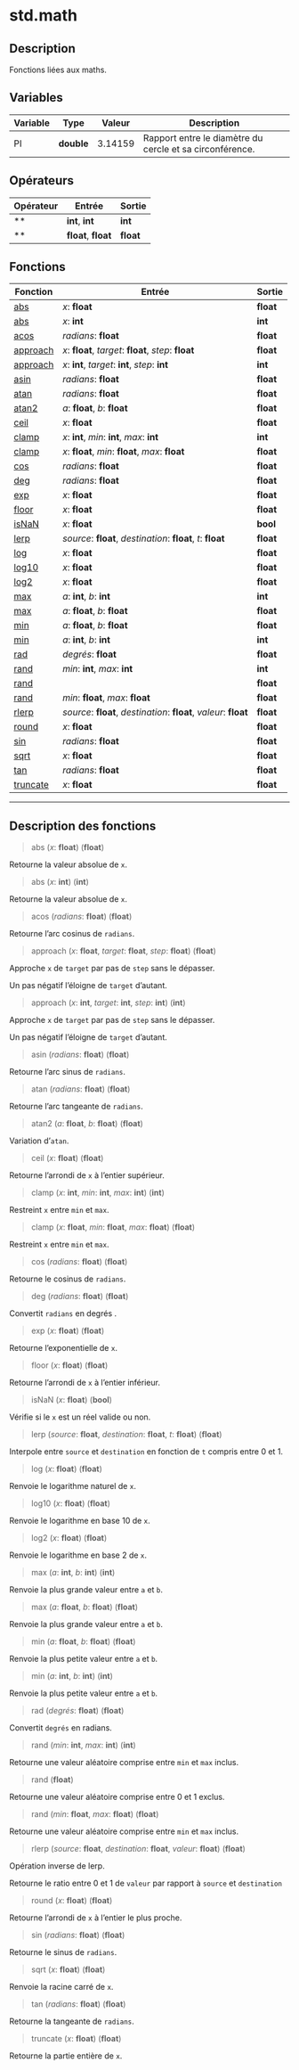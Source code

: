 # std.math

## Description
Fonctions liées aux maths.
## Variables
|Variable|Type|Valeur|Description|
|-|-|-|-|
|PI|**double**|3.14159|Rapport entre le diamètre du cercle et sa circonférence.|
## Opérateurs
|Opérateur|Entrée|Sortie|
|-|-|-|
|**|**int**, **int**|**int**|
|**|**float**, **float**|**float**|
## Fonctions
|Fonction|Entrée|Sortie|
|-|-|-|
|[abs](#func_0)|*x*: **float**|**float**|
|[abs](#func_1)|*x*: **int**|**int**|
|[acos](#func_2)|*radians*: **float**|**float**|
|[approach](#func_3)|*x*: **float**, *target*: **float**, *step*: **float**|**float**|
|[approach](#func_4)|*x*: **int**, *target*: **int**, *step*: **int**|**int**|
|[asin](#func_5)|*radians*: **float**|**float**|
|[atan](#func_6)|*radians*: **float**|**float**|
|[atan2](#func_7)|*a*: **float**, *b*: **float**|**float**|
|[ceil](#func_8)|*x*: **float**|**float**|
|[clamp](#func_9)|*x*: **int**, *min*: **int**, *max*: **int**|**int**|
|[clamp](#func_10)|*x*: **float**, *min*: **float**, *max*: **float**|**float**|
|[cos](#func_11)|*radians*: **float**|**float**|
|[deg](#func_12)|*radians*: **float**|**float**|
|[exp](#func_13)|*x*: **float**|**float**|
|[floor](#func_14)|*x*: **float**|**float**|
|[isNaN](#func_15)|*x*: **float**|**bool**|
|[lerp](#func_16)|*source*: **float**, *destination*: **float**, *t*: **float**|**float**|
|[log](#func_17)|*x*: **float**|**float**|
|[log10](#func_18)|*x*: **float**|**float**|
|[log2](#func_19)|*x*: **float**|**float**|
|[max](#func_20)|*a*: **int**, *b*: **int**|**int**|
|[max](#func_21)|*a*: **float**, *b*: **float**|**float**|
|[min](#func_22)|*a*: **float**, *b*: **float**|**float**|
|[min](#func_23)|*a*: **int**, *b*: **int**|**int**|
|[rad](#func_24)|*degrés*: **float**|**float**|
|[rand](#func_25)|*min*: **int**, *max*: **int**|**int**|
|[rand](#func_26)||**float**|
|[rand](#func_27)|*min*: **float**, *max*: **float**|**float**|
|[rlerp](#func_28)|*source*: **float**, *destination*: **float**, *valeur*: **float**|**float**|
|[round](#func_29)|*x*: **float**|**float**|
|[sin](#func_30)|*radians*: **float**|**float**|
|[sqrt](#func_31)|*x*: **float**|**float**|
|[tan](#func_32)|*radians*: **float**|**float**|
|[truncate](#func_33)|*x*: **float**|**float**|


***
## Description des fonctions

<a id="func_0"></a>
> abs (*x*: **float**) (**float**)

Retourne la valeur absolue de `x`.

<a id="func_1"></a>
> abs (*x*: **int**) (**int**)

Retourne la valeur absolue de `x`.

<a id="func_2"></a>
> acos (*radians*: **float**) (**float**)

Retourne l’arc cosinus de `radians`.

<a id="func_3"></a>
> approach (*x*: **float**, *target*: **float**, *step*: **float**) (**float**)

Approche `x` de `target` par pas de `step` sans le dépasser.

Un pas négatif l’éloigne de `target` d’autant.

<a id="func_4"></a>
> approach (*x*: **int**, *target*: **int**, *step*: **int**) (**int**)

Approche `x` de `target` par pas de `step` sans le dépasser.

Un pas négatif l’éloigne de `target` d’autant.

<a id="func_5"></a>
> asin (*radians*: **float**) (**float**)

Retourne l’arc sinus de `radians`.

<a id="func_6"></a>
> atan (*radians*: **float**) (**float**)

Retourne l’arc tangeante de `radians`.

<a id="func_7"></a>
> atan2 (*a*: **float**, *b*: **float**) (**float**)

Variation d’`atan`.

<a id="func_8"></a>
> ceil (*x*: **float**) (**float**)

Retourne l’arrondi de `x` à l’entier supérieur.

<a id="func_9"></a>
> clamp (*x*: **int**, *min*: **int**, *max*: **int**) (**int**)

Restreint `x` entre `min` et `max`.

<a id="func_10"></a>
> clamp (*x*: **float**, *min*: **float**, *max*: **float**) (**float**)

Restreint `x` entre `min` et `max`.

<a id="func_11"></a>
> cos (*radians*: **float**) (**float**)

Retourne le cosinus de `radians`.

<a id="func_12"></a>
> deg (*radians*: **float**) (**float**)

Convertit `radians` en degrés .

<a id="func_13"></a>
> exp (*x*: **float**) (**float**)

Retourne l’exponentielle de `x`.

<a id="func_14"></a>
> floor (*x*: **float**) (**float**)

Retourne l’arrondi de `x` à l’entier inférieur.

<a id="func_15"></a>
> isNaN (*x*: **float**) (**bool**)

Vérifie si le `x` est un réel valide ou non.

<a id="func_16"></a>
> lerp (*source*: **float**, *destination*: **float**, *t*: **float**) (**float**)

Interpole entre `source` et `destination` en fonction de `t` compris entre 0 et 1.

<a id="func_17"></a>
> log (*x*: **float**) (**float**)

Renvoie le logarithme naturel de `x`.

<a id="func_18"></a>
> log10 (*x*: **float**) (**float**)

Renvoie le logarithme en base 10 de `x`.

<a id="func_19"></a>
> log2 (*x*: **float**) (**float**)

Renvoie le logarithme en base 2 de `x`.

<a id="func_20"></a>
> max (*a*: **int**, *b*: **int**) (**int**)

Renvoie la plus grande valeur entre `a` et `b`.

<a id="func_21"></a>
> max (*a*: **float**, *b*: **float**) (**float**)

Renvoie la plus grande valeur entre `a` et `b`.

<a id="func_22"></a>
> min (*a*: **float**, *b*: **float**) (**float**)

Renvoie la plus petite valeur entre `a` et `b`.

<a id="func_23"></a>
> min (*a*: **int**, *b*: **int**) (**int**)

Renvoie la plus petite valeur entre `a` et `b`.

<a id="func_24"></a>
> rad (*degrés*: **float**) (**float**)

Convertit `degrés`  en radians.

<a id="func_25"></a>
> rand (*min*: **int**, *max*: **int**) (**int**)

Retourne une valeur aléatoire comprise entre `min` et `max` inclus.

<a id="func_26"></a>
> rand (**float**)

Retourne une valeur aléatoire comprise entre 0 et 1 exclus.

<a id="func_27"></a>
> rand (*min*: **float**, *max*: **float**) (**float**)

Retourne une valeur aléatoire comprise entre `min` et `max` inclus.

<a id="func_28"></a>
> rlerp (*source*: **float**, *destination*: **float**, *valeur*: **float**) (**float**)

Opération inverse de lerp.

Retourne le ratio entre 0 et 1 de `valeur` par rapport à `source` et `destination`

<a id="func_29"></a>
> round (*x*: **float**) (**float**)

Retourne l’arrondi de `x` à l’entier le plus proche.

<a id="func_30"></a>
> sin (*radians*: **float**) (**float**)

Retourne le sinus de `radians`.

<a id="func_31"></a>
> sqrt (*x*: **float**) (**float**)

Renvoie la racine carré de `x`.

<a id="func_32"></a>
> tan (*radians*: **float**) (**float**)

Retourne la tangeante de `radians`.

<a id="func_33"></a>
> truncate (*x*: **float**) (**float**)

Retourne la partie entière de `x`.

